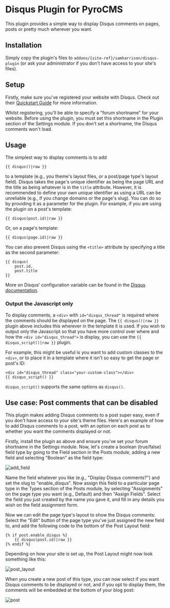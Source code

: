 # Disqus Plugin for PyroCMS

This plugin provides a simple way to display Disqus comments on pages, posts or pretty much wherever you want.

## Installation

Simply copy the plugin's files to `addons/{site-ref}/samharrison/disqus-plugin` (or ask your administrator if you don't
have access to your site's files).

## Setup

Firstly, make sure you've registered your website with Disqus. Check out their
[Quickstart Guide](https://help.disqus.com/customer/portal/articles/466182-quick-start-guide) for more information.

Whilst registering, you'll be able to specify a "forum shortname" for your website. Before using the plugin, you must 
set this shortname in the Plugin section of the Settings module. If you don't set a shortname, the Disqus comments
won't load.

## Usage

The simplest way to display comments is to add

```
{{ disqus()|raw }}
```

to a template (e.g., you theme's layout files, or a post/page type's layout field). Disqus takes the page's unique
identifier as being the page URL and the title as being whatever is in the `title` attribute. However, it is recommended
to define your own unique identifier as using a URL can be unreliable (e.g., if you change domains or the page's slug).
You can do so by providing it as a parameter for the plugin. For example, if you are using the plugin on a post's
template:

```
{{ disqus(post.id)|raw }}
```

Or, on a page's template:

```
{{ disqus(page.id)|raw }}
```

You can also prevent Disqus using the `<title>` attribute by specifying a title as the second parameter:

```
{{ disqus(
    post.id,
    post.title
}}
```

More on Disqus' configuration variable can be found in the
[Disqus documentation](https://help.disqus.com/customer/portal/articles/472098-javascript-configuration-variables).


### Output the Javascript only

To display comments, a `<div>` with `id="disqus_thread"` is required where the comments should be displayed on the page.
The `{{ disqus()|raw }}` plugin above includes this wherever in the template it is used. If you wish to output only
the Javascript so that you have more control over where and how the `<div id="disqus_thread">` is display, you can
use the `{{ disqus_script()|raw }}` plugin.

For example, this might be useful is you want to add custom classes to the `<div>`, or to place it in a template where
it isn't so easy to get the page or post's ID:

```
<div id="disqus_thread" class="your-custom-class"></div>
{{ disqus_script() }}
```

`disqus_script()` supports the same options as `disqus()`.


## Use case: Post comments that can be disabled

This plugin makes adding Disqus comments to a post super easy, even if you don't have access to your site's theme files.
Here's an example of how to add Disqus comments to a post, with an option on each post as to whether you want the
comments displayed or not.

Firstly, install the plugin as above and ensure you've set your forum shortname in the Settings module. Now, let's
create a boolean (true/false) field type by going to the Field section in the Posts module, adding a new field and
selecting "Boolean" as the field type:

![add_field](https://cloud.githubusercontent.com/assets/3359948/21137512/afe834cc-c121-11e6-948e-42ff534c9ea4.png)

Name the field whatever you like (e.g., "Display Disqus comments?") and set the slug to "enable_disqus". Now assign this
field to a particular page type in the Types section of the Posts module, by selecting "Assignments" on the page type
you want (e.g., Default) and then "Assign Fields". Select the field you just created by the name you gave it, and fill
in any details you wish on the field assignment form.

Now we can edit the page type's layout to show the Disqus comments: Select the "Edit" button of the page type you've
just assigned the new field to, and add the following code to the bottom of the Post Layout field:

```
{% if post.enable_disqus %}
    {{ disqus(post.id)|raw }}
{% endif %}
```

Depending on how your site is set up, the Post Layout might now look something like this:

![post_layout](https://cloud.githubusercontent.com/assets/3359948/21137589/1d34f3ee-c122-11e6-919a-0d95b96741f1.png)

When you create a new post of this type, you can now select if you want Disqus comments to be displayed or not, and if
you opt to display them, the comments will be embedded at the bottom of your blog post:

![post](https://cloud.githubusercontent.com/assets/3359948/21137509/afe2a4ee-c121-11e6-820b-629951ebadbc.png)



